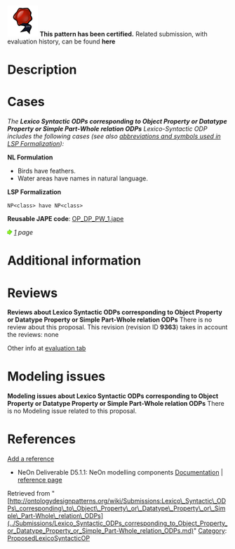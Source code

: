 [![](../images/thumb/b/b5/Certified.png/70px-Certified.png)](../Image/Certified.png.md "Certified.png") __This pattern has been certified.__
Related submission, with evaluation history, can be found __here__





#  Description


  




#  Cases


_The __Lexico Syntactic ODPs corresponding to Object Property or Datatype Property or Simple Part-Whole relation ODPs__ Lexico-Syntactic ODP includes the following cases (see also [abbreviations and symbols used in LSP Formalization](../Community/LSPSymbols.md "Community:LSPSymbols")):_


  






__NL Formulation__



* Birds have feathers.
* Water areas have names in natural language.


__LSP Formalization__




```
NP<class> have NP<class>

```

__Reusable JAPE code__: [OP\_DP\_PW\_1.jape](../images/4/44/OP_DP_PW_1.jape "OP DP PW 1.jape")





[![](../images/thumb/8/87/ArrowRight.gif/11px-ArrowRight.gif)](../Image/ArrowRight.gif.md "ArrowRight.gif") _[1](../Submissions/Lexico_Syntactic_ODPs_corresponding_to_Object_Property_or_Datatype_Property_or_Simple_Part-Whole_relation_ODPs/1.md "Submissions:Lexico Syntactic ODPs corresponding to Object Property or Datatype Property or Simple Part-Whole relation ODPs/1") page_



#  Additional information


#  Reviews



__Reviews about Lexico Syntactic ODPs corresponding to Object Property or Datatype Property or Simple Part-Whole relation ODPs__
There is no review about this proposal.
This revision (revision ID __9363__) takes in account the reviews: none


Other info at [evaluation tab](http://ontologydesignpatterns.org/wiki/index.php?title=Submissions:Lexico_Syntactic_ODPs_corresponding_to_Object_Property_or_Datatype_Property_or_Simple_Part-Whole_relation_ODPs&action=evaluation "http://ontologydesignpatterns.org/wiki/index.php?title=Submissions:Lexico_Syntactic_ODPs_corresponding_to_Object_Property_or_Datatype_Property_or_Simple_Part-Whole_relation_ODPs&action=evaluation")




  




#  Modeling issues



__Modeling issues about Lexico Syntactic ODPs corresponding to Object Property or Datatype Property or Simple Part-Whole relation ODPs__
There is no Modeling issue related to this proposal.




  




#  References


[Add a reference](index.php@title=Odp%253AAdd_reference&subject=Submissions%253ALexico+Syntactic+ODPs+corresponding+to+Object+Property+or+Datatype+Property+or+Simple+Part-Whole+relation+ODPs.html "http://ontologydesignpatterns.org/wiki/index.php?title=Odp:Add_reference&subject=Submissions%3ALexico+Syntactic+ODPs+corresponding+to+Object+Property+or+Datatype+Property+or+Simple+Part-Whole+relation+ODPs")



* NeOn Deliverable D5.1.1: NeOn modelling components [Documentation](http://droz.dia.fi.upm.es/neon/servlet/download?ontology=Documentation+Ontology&concept=Deliverable&instanceSet=neon&instance=D5.1.1%3A+NeOn+modelling+components&attribute=On-line+PDF+Version&value=NeOn_2007_D5.1.1.pdf "http://droz.dia.fi.upm.es/neon/servlet/download?ontology=Documentation+Ontology&concept=Deliverable&instanceSet=neon&instance=D5.1.1%3A+NeOn+modelling+components&attribute=On-line+PDF+Version&value=NeOn_2007_D5.1.1.pdf") | [reference page](../Community/References/NeOn_Deliverable_D5_1_1_8.md "Community:References/NeOn Deliverable D5 1 1 8")




Retrieved from "[http://ontologydesignpatterns.org/wiki/Submissions:Lexico\_Syntactic\_ODPs\_corresponding\_to\_Object\_Property\_or\_Datatype\_Property\_or\_Simple\_Part-Whole\_relation\_ODPs](../Submissions/Lexico_Syntactic_ODPs_corresponding_to_Object_Property_or_Datatype_Property_or_Simple_Part-Whole_relation_ODPs.md)"
 [Category](http://ontologydesignpatterns.org/wiki/Special:Categories "Special:Categories"): [ProposedLexicoSyntacticOP](../Category/ProposedLexicoSyntacticOP.md "Category:ProposedLexicoSyntacticOP")